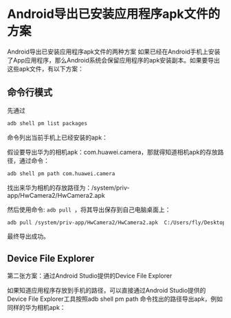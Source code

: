 # Android导出已安装应用程序apk文件的方案

Android导出已安装应用程序apk文件的两种方案
如果已经在Android手机上安装了App应用程序，那么Android系统会保留应用程序的apk安装副本。如果要导出这些apk文件，有以下方案：

## 命令行模式

先通过

```bash
adb shell pm list packages
```


命令列出当前手机上已经安装的apk：



假设要导出华为的相机apk：com.huawei.camera，那就得知道相机apk的存放路径，通过命令：

```bash
adb shell pm path com.huawei.camera
```


找出来华为相机的存放路径为：/system/priv-app/HwCamera2/HwCamera2.apk

然后使用命令: `adb pull `，将其导出保存到自己电脑桌面上：

```bash
adb pull /system/priv-app/HwCamera2/HwCamera2.apk  C:/Users/fly/Desktop
```




最终导出成功。



## Device File Explorer

第二张方案：通过Android Studio提供的Device File Explorer

如果知道应用程序存放到手机的路径，可以直接通过Android Studio提供的Device File Explorer工具按照adb shell pm path 命令找出的路径导出apk，例如同样的华为相机apk：